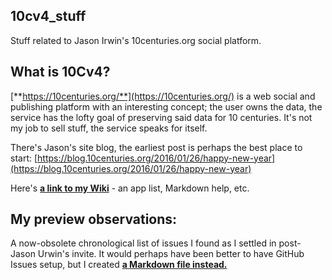 ## 10cv4_stuff

Stuff related to Jason Irwin's 10centuries.org social platform.

## What is 10Cv4?

[**https://10centuries.org/**](https://10centuries.org/) is a web social and publishing platform with an interesting concept; the user owns the data, the service has the lofty goal of preserving said data for 10 centuries.  It's not my job to sell stuff, the service speaks for itself.

There's Jason's site blog, the earliest post is perhaps the best place to start: [https://blog.10centuries.org/2016/01/26/happy-new-year](https://blog.10centuries.org/2016/01/26/happy-new-year)

Here's [**a link to my Wiki**](../../wiki/) - an app list, Markdown help, etc.

## My preview observations:

A now-obsolete chronological list of issues I found as I settled in post- Jason Urwin's invite.  It would perhaps have been better to have GitHub Issues setup, but I created [**a Markdown file instead.**](preview_observations.md)
